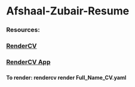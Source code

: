 # Afshaal-Zubair-Resume

### Resources:
### [RenderCV](https://github.com/sinaatalay/rendercv)
### [RenderCV App](https://rendercv.com/)
###
#### To render: rendercv render Full_Name_CV.yaml